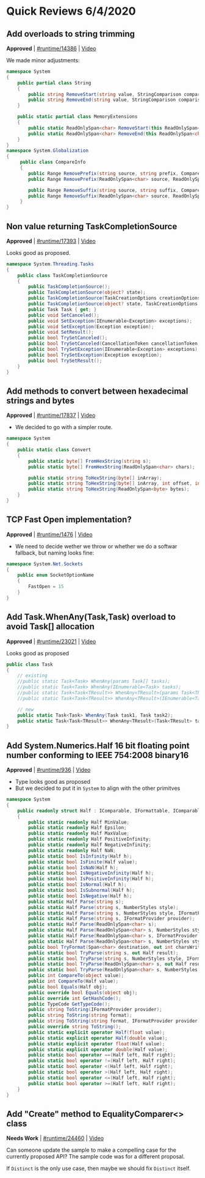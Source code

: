 # Quick Reviews 6/4/2020

## Add overloads to string trimming

**Approved** | [#runtime/14386](https://github.com/dotnet/runtime/issues/14386#issuecomment-639002448) | [Video](https://www.youtube.com/watch?v=H3obznO9_uo&t=0h0m0s)

We made minor adjustments:

```C#
namespace System
{
    public partial class String
    {
        public string RemoveStart(string value, StringComparison comparisonType);
        public string RemoveEnd(string value, StringComparison comparisonType);
    }

    public static partial class MemoryExtensions
    {
        public static ReadOnlySpan<char> RemoveStart(this ReadOnlySpan<char> span, ReadOnlySpan<char> value, StringComparison comparisonType);
        public static ReadOnlySpan<char> RemoveEnd(this ReadOnlySpan<char> span, ReadOnlySpan<char> value, StringComparison comparisonType);
    }
}
namespace System.Globalization
{
     public class CompareInfo
     {
        public Range RemovePrefix(string source, string prefix, CompareOptions options = CompareOptions.None);
        public Range RemovePrefix(ReadOnlySpan<char> source, ReadOnlySpan<char> prefix, CompareOptions options = CompareOptions.None);

        public Range RemoveSuffix(string source, string suffix, CompareOptions options = CompareOptions.None);
        public Range RemoveSuffix(ReadOnlySpan<char> source, ReadOnlySpan<char> suffix, CompareOptions options = CompareOptions.None);
     }
}
```
## Non value returning TaskCompletionSource

**Approved** | [#runtime/17393](https://github.com/dotnet/runtime/issues/17393#issuecomment-639004797) | [Video](https://www.youtube.com/watch?v=H3obznO9_uo&t=0h37m42s)

Looks good as proposed.

```C#
namespace System.Threading.Tasks
{
    public class TaskCompletionSource
    {
        public TaskCompletionSource();
        public TaskCompletionSource(object? state);
        public TaskCompletionSource(TaskCreationOptions creationOptions);
        public TaskCompletionSource(object? state, TaskCreationOptions creationOptions);
        public Task Task { get; }
        public void SetCanceled();
        public void SetException(IEnumerable<Exception> exceptions);
        public void SetException(Exception exception);
        public void SetResult();
        public bool TrySetCanceled();
        public bool TrySetCanceled(CancellationToken cancellationToken);
        public bool TrySetException(IEnumerable<Exception> exceptions);
        public bool TrySetException(Exception exception);
        public bool TrySetResult();
    }
}
```
## Add methods to convert between hexadecimal strings and bytes

**Approved** | [#runtime/17837](https://github.com/dotnet/runtime/issues/17837#issuecomment-639018813) | [Video](https://www.youtube.com/watch?v=H3obznO9_uo&t=0h42m8s)

* We decided to go with a simpler route.

```C#
namespace System
{
    public static class Convert
    {
        public static byte[] FromHexString(string s);
        public static byte[] FromHexString(ReadOnlySpan<char> chars);

        public static string ToHexString(byte[] inArray);
        public static string ToHexString(byte[] inArray, int offset, int length);
        public static string ToHexString(ReadOnlySpan<byte> bytes);
    }
}
```
## TCP Fast Open implementation?

**Approved** | [#runtime/1476](https://github.com/dotnet/runtime/issues/1476#issuecomment-639025242) | [Video](https://www.youtube.com/watch?v=H3obznO9_uo&t=1h9m0s)

* We need to decide wether we throw or whether we do a softwar fallback, but naming looks fine:

```C#
namespace System.Net.Sockets
{
    public enum SocketOptionName
    {
        FastOpen = 15
    }
}
```
## Add Task.WhenAny(Task,Task) overload to avoid Task[] allocation

**Approved** | [#runtime/23021](https://github.com/dotnet/runtime/issues/23021#issuecomment-639034041) | [Video](https://www.youtube.com/watch?v=H3obznO9_uo&t=1h20m41s)

Looks good as proposed

```C#
public class Task
{
    // existing
    //public static Task<Task> WhenAny(params Task[] tasks);
    //public static Task<Task> WhenAny(IEnumerable<Task> tasks);
    //public static Task<Task<TResult>> WhenAny<TResult>(params Task<TResult>[] tasks);
    //public static Task<Task<TResult>> WhenAny<TResult>(IEnumerable<Task<TResult>> tasks);

    // new
    public static Task<Task> WhenAny(Task task1, Task task2);
    public static Task<Task<TResult>> WhenAny<TResult>(Task<TResult> task1, Task<TResult> task2);
}
```
## Add System.Numerics.Half 16 bit floating point number conforming to IEEE 754:2008 binary16

**Approved** | [#runtime/936](https://github.com/dotnet/runtime/issues/936#issuecomment-639050110) | [Video](https://www.youtube.com/watch?v=H3obznO9_uo&t=1h30m9s)

* Type looks good as proposed
* But we decided to put it in `System` to align with the other primitves

```C#
namespace System
{
    public readonly struct Half : IComparable, IFormattable, IComparable<Half>, IEquatable<Half>, IConvertible, ISpanFormattable
    {
        public static readonly Half MinValue;
        public static readonly Half Epsilon;
        public static readonly Half MaxValue;
        public static readonly Half PositiveInfinity;
        public static readonly Half NegativeInfinity;
        public static readonly Half NaN;
        public static bool IsInfinity(Half h);
        public static bool IsFinite(Half value);
        public static bool IsNaN(Half h);
        public static bool IsNegativeInfinity(Half h);
        public static bool IsPositiveInfinity(Half h);
        public static bool IsNormal(Half h);
        public static bool IsSubnormal(Half h);
        public static bool IsNegative(Half h);
        public static Half Parse(string s);
        public static Half Parse(string s, NumberStyles style);
        public static Half Parse(string s, NumberStyles style, IFormatProvider provider);
        public static Half Parse(string s, IFormatProvider provider);
        public static Half Parse(ReadOnlySpan<char> s);
        public static Half Parse(ReadOnlySpan<char> s, NumberStyles style);
        public static Half Parse(ReadOnlySpan<char> s, IFormatProvider provider);
        public static Half Parse(ReadOnlySpan<char> s, NumberStyles style, IFormatProvider provider);
        public bool TryFormat(Span<char> destination, out int charsWritten, ReadOnlySpan<char> format, IFormatProvider provider);
        public static bool TryParse(string s, out Half result);
        public static bool TryParse(string s, NumberStyles style, IFormatProvider provider, out Half result);
        public static bool TryParse(ReadOnlySpan<char> s, out Half result);
        public static bool TryParse(ReadOnlySpan<char> s, NumberStyles style, IFormatProvider provider, out Half result);
        public int CompareTo(object value);
        public int CompareTo(Half value);
        public bool Equals(Half obj);
        public override bool Equals(object obj);
        public override int GetHashCode();
        public TypeCode GetTypeCode();
        public string ToString(IFormatProvider provider);
        public string ToString(string format);
        public string ToString(string format, IFormatProvider provider);
        public override string ToString();
        public static explicit operator Half(float value);
        public static explicit operator Half(double value);
        public static explicit operator float(Half value);
        public static explicit operator double(Half value);
        public static bool operator ==(Half left, Half right);
        public static bool operator !=(Half left, Half right);
        public static bool operator <(Half left, Half right);
        public static bool operator >(Half left, Half right);
        public static bool operator <=(Half left, Half right);
        public static bool operator >=(Half left, Half right);
    }
}
```
## Add "Create" method to EqualityComparer<> class

**Needs Work** | [#runtime/24460](https://github.com/dotnet/runtime/issues/24460#issuecomment-639054509) | [Video](https://www.youtube.com/watch?v=H3obznO9_uo&t=1h47m29s)

Can someone update the sample to make a compelling case for the currently proposed API? The sample code was for a different proposal.

If `Distinct` is the only use case, then maybe we should fix `Distinct` itself.
